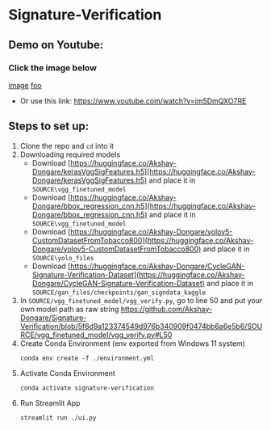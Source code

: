 # Signature-Verification
## Demo on Youtube:
### Click the image below
[image](https://github.com/Akshay-Dongare/Signature-Verification/assets/75126845/8ccb20ba-5de1-4bc1-aff1-0a93bc8361f8)
[foo](https://www.youtube.com/watch?v=WjGSDngRdt8&ab_channel=AkshayDongare "Signature Verification Project Demo") 
* Or use this link: [https://www.youtube.com/watch?v=im5DmQXO7RE ](https://www.youtube.com/watch?v=WjGSDngRdt8&ab_channel=AkshayDongare)
## Steps to set up:
1. Clone the repo and `cd` into it
2. Downloading required models
   * Download [https://huggingface.co/Akshay-Dongare/kerasVggSigFeatures.h5](https://huggingface.co/Akshay-Dongare/kerasVggSigFeatures.h5) and place it in `SOURCE\vgg_finetuned_model`
   * Download [https://huggingface.co/Akshay-Dongare/bbox_regression_cnn.h5](https://huggingface.co/Akshay-Dongare/bbox_regression_cnn.h5) and place it in `SOURCE\vgg_finetuned_model`
   * Download [https://huggingface.co/Akshay-Dongare/yolov5-CustomDatasetFromTobacco800](https://huggingface.co/Akshay-Dongare/yolov5-CustomDatasetFromTobacco800) and place it in `SOURCE\yolo_files`
   * Download [https://huggingface.co/Akshay-Dongare/CycleGAN-Signature-Verification-Dataset](https://huggingface.co/Akshay-Dongare/CycleGAN-Signature-Verification-Dataset) and place it in `SOURCE/gan_files/checkpoints/gan_signdata_kaggle`
3. In `SOURCE/vgg_finetuned_model/vgg_verify.py`, go to line 50 and put your own model path as raw string https://github.com/Akshay-Dongare/Signature-Verification/blob/5f6d9a123374549d976b340909f0474bb6a6e5b6/SOURCE/vgg_finetuned_model/vgg_verify.py#L50
4. Create Conda Environment (env exported from Windows 11 system)
   ```
   conda env create -f ./environment.yml
   ```
5. Activate Conda Environment
   ```
   conda activate signature-verification
   ```
6. Run Streamlit App
   ```
   streamlit run ./ui.py
   ```
